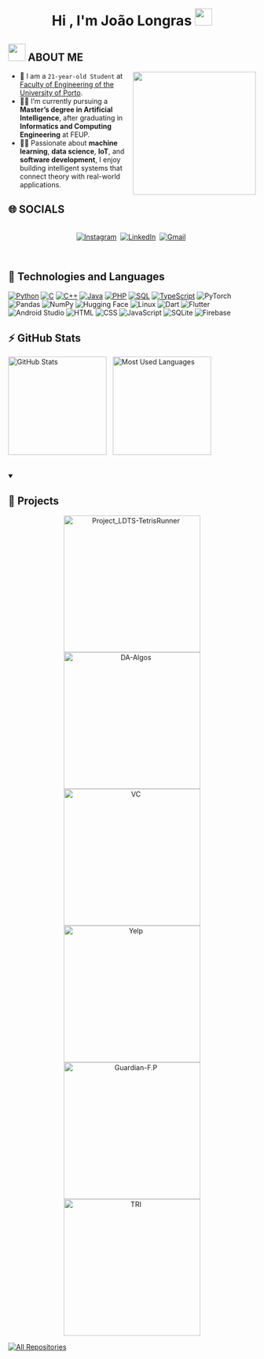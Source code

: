 <h1 align="center">Hi , I'm João Longras <img src="https://media.giphy.com/media/hvRJCLFzcasrR4ia7z/giphy.gif" width="35"></h1>
<p align="center">
</p>



	
## <picture><img src = "https://github.com/7oSkaaa/7oSkaaa/blob/main/Images/about_me.gif?raw=true" width = 35px></picture> ABOUT ME

<picture> <img align="right" src="https://github.com/7oSkaaa/7oSkaaa/blob/main/Images/Right_Side.gif?raw=true" width = 250px></picture>

- :school: I am a `21-year-old Student` at [Faculty of Engineering of the University of Porto](https://sigarra.up.pt/feup/en/web_page.inicial).
- :student: I’m currently pursuing a **Master’s degree in Artificial Intelligence**, after graduating in **Informatics and Computing Engineering** at FEUP.
- :technologist: Passionate about **machine learning**, **data science**, **IoT**, and **software development**, I enjoy building intelligent systems that connect theory with real-world applications.



## 🌐 SOCIALS

<p align="center">
<br>
<a href="https://www.instagram.com/joaolongras_/"><img src="https://img.shields.io/badge/instagram-%23E4405F.svg?&style=for-the-badge&logo=instagram&logoColor=white" alt="Instagram" /></a>&nbsp;
<a href="https://www.linkedin.com/in/joão-longras-7a30532b3/"><img src="https://img.shields.io/badge/linkedin-%230077B5.svg?&style=for-the-badge&logo=linkedin&logoColor=white" alt="LinkedIn" /></a>&nbsp;
<a href="mailto:joaoctlongras@gmail.com"><img src="https://img.shields.io/badge/gmail-%23D14836.svg?&style=for-the-badge&logo=gmail&logoColor=white" alt="Gmail"/></a>&nbsp;
<!--<a href="https://kkvanonymous.github.io/"><img alt="Website" src="https://img.shields.io/website?style=for-the-badge&up_message=portfolio&url=https%3A%2F%2Fkkvanonymous.github.io%2F"></a>-->

</p>

<br>


## 🔧 Technologies and Languages

<p>
<a href="https://github.com/search?q=user%3ADenverCoder1+language%3Apython"><img alt="Python" src="https://img.shields.io/badge/Python-14354C.svg?logo=python&logoColor=blue"></a>
<a href="https://github.com/search?q=user%3ADenverCoder1+language%3Ac"><img alt="C" src="https://custom-icon-badges.demolab.com/badge/C-03599C.svg?logo=c-in-hexagon&logoColor=white"></a>
<a href="https://github.com/search?
q=user%3ADenverCoder1+language%3Acpp"><img alt="C++" src="https://custom-icon-badges.demolab.com/badge/C++-9C033A.svg?logo=cpp2&logoColor=black"></a>
<a href="https://github.com/search?q=user%3ADenverCoder1+language%3Ajava"><img alt="Java" src="https://custom-icon-badges.demolab.com/badge/Java-007396.svg?logo=java&logoColor=white"></a>
<a href="https://github.com/search?q=user%3ADenverCoder1+language%3Aphp"><img alt="PHP" src="https://img.shields.io/badge/PHP-777BB4.svg?   logo=php&logoColor=white"></a>
<a href="https://github.com/search?q=user%3ADenverCoder1+language%3Asql"><img alt="SQL" src="https://custom-icon-badges.demolab.com/badge/SQL-025E8C.svg?logo=database&logoColor=white"></a>
<a href="https://github.com/search?q=user%3ADenverCoder1+language%3AtypeScript"><img alt="TypeScript" src="https://img.shields.io/badge/TypeScript-007ACC.svg?logo=typescript&logoColor=white"></a>
<img alt="PyTorch" src="https://img.shields.io/badge/PyTorch-EE4C2C.svg?logo=pytorch&logoColor=white">
<img alt="Pandas" src="https://img.shields.io/badge/Pandas-150458.svg?logo=pandas&logoColor=white">
<img alt="NumPy" src="https://img.shields.io/badge/NumPy-013243.svg?logo=numpy&logoColor=white">
<img alt="Hugging Face" src="https://img.shields.io/badge/Hugging%20Face-FFD21E.svg?logo=huggingface&logoColor=black">
<img alt="Linux" src="https://img.shields.io/badge/Linux-FCC624.svg?logo=linux&logoColor=black">
<img alt="Dart" src="https://img.shields.io/badge/Dart-0175C2.svg?logo=dart&logoColor=white">
<img alt="Flutter" src="https://img.shields.io/badge/Flutter-02569B.svg?logo=flutter&logoColor=white">
<img alt="Android Studio" src="https://img.shields.io/badge/Android%20Studio-3DDC84.svg?logo=androidstudio&logoColor=white">
<img alt="HTML" src="https://img.shields.io/badge/HTML-E34F26.svg?logo=html5&logoColor=white">
<img alt="CSS" src="https://img.shields.io/badge/CSS-1572B6.svg?logo=css3&logoColor=white">
<img alt="JavaScript" src="https://img.shields.io/badge/JavaScript-F7DF1E.svg?logo=javascript&logoColor=black">
<img alt="SQLite" src="https://img.shields.io/badge/SQLite-003B57.svg?logo=sqlite&logoColor=white">
<img alt="Firebase" src="https://img.shields.io/badge/Firebase-FFCA28.svg?logo=firebase&logoColor=black">

</p>
          


## ⚡ GitHub Stats

<p>
  <img 
    align="left" 
    alt="GitHub Stats" 
    height="200" 
    style="padding-right: 10px;" 
    src="https://github-readme-stats.vercel.app/api?username=joaolongras&show_icons=true&theme=tokyonight&include_all_commits=true&locale=pt-br" 
  />

  <img 
    align="left" 
    alt="Most Used Languages" 
    height="200" 
    src="https://github-readme-stats.vercel.app/api/top-langs/?username=joaolongras&theme=tokyonight&layout=compact&custom_title=Tecnologias&langs_count=9" 
  />
</p>

<br clear="left"/>
<br/>
<br/>

<details open> 
  <summary><h2>📘 Projects</h2></summary>

  <p align="center">
    <a href="https://github.com/joaolongras/Project_LDTS-TetrisRunner"><img width="278" src="https://denvercoder1-github-readme-stats.vercel.app/api/pin/?username=joaolongras&repo=Project_LDTS-TetrisRunner&theme=react&bg_color=1F222E&title_color=F85D7F&hide_border=true&icon_color=F8D866&show_icons=false" alt="Project_LDTS-TetrisRunner"></a>
    <a href="https://github.com/joaolongras/DA-Algos"><img width="278" src="https://denvercoder1-github-readme-stats.vercel.app/api/pin?username=joaolongras&repo=DA-Algos&theme=react&bg_color=1F222E&title_color=F85D7F&hide_border=true&icon_color=F8D866&show_icons=false" alt="DA-Algos"></a>
    <a href="https://github.com/joaolongras/VC"><img width="278" src="https://denvercoder1-github-readme-stats.vercel.app/api/pin/?username=joaolongras&repo=VC&theme=react&bg_color=1F222E&title_color=F85D7F&hide_border=true&icon_color=F8D866&show_icons=false" alt="VC"></a>
    <a href="https://github.com/joaolongras/Yelp"><img width="278" src="https://denvercoder1-github-readme-stats.vercel.app/api/pin/?username=joaolongras&repo=Yelp&theme=react&bg_color=1F222E&title_color=F85D7F&hide_border=true&icon_color=F8D866&show_icons=false" alt="Yelp"></a>
    <a href="https://github.com/joaolongras/Guardian-F.P"><img width="278" src="https://denvercoder1-github-readme-stats.vercel.app/api/pin/?username=joaolongras&repo=Guardian-F.P&theme=react&bg_color=1F222E&title_color=F85D7F&hide_border=true&icon_color=F8D866&show_icons=false" alt="Guardian-F.P"></a>
    <a href="https://github.com/joaolongras/TRI"><img width="278" src="https://denvercoder1-github-readme-stats.vercel.app/api/pin/?username=joaolongras&repo=TRI&theme=react&bg_color=1F222E&title_color=F85D7F&hide_border=true&icon_color=F8D866&show_icons=false" alt="TRI"></a>
  </p>

  <a href="https://github.com/joaolongras?tab=repositories&sort=stargazers"><img alt="All Repositories" title="All Repositories" src="https://custom-icon-badges.demolab.com/badge/-Click%20Here%20For%20All%20My%20Repos-1F222E?style=for-the-badge&logoColor=white&logo=repo"/></a>
</details>

